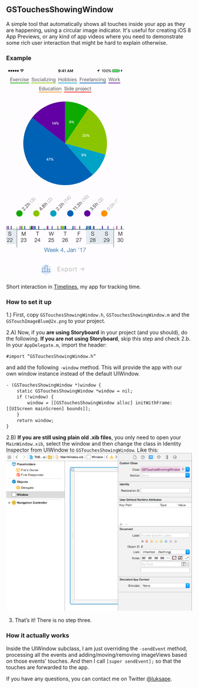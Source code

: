 ## GSTouchesShowingWindow

A simple tool that automatically shows all touches inside your app as they are happening, using a circular image indicator. It's useful for creating iOS 8 App Previews, or any kind of app videos where you need to demonstrate some rich user interaction that might be hard to explain otherwise.

### Example

<img src="TouchesPreviewTimelines.gif" width="320px">

Short interaction in [Timelines](http://timelinesapp.io), my app for tracking time.

### How to set it up

1.) First, copy `GSTouchesShowingWindow.h`, `GSTouchesShowingWindow.m` and the `GSTouchImageBlue@2x.png` to your project.

2.A) Now, if you **are using Storyboard** in your project (and you should), do the following. **If you are not using Storyboard**, skip this step and check 2.b.<br>
In your `AppDelegate.m`, import the header:
```
#import “GSTouchesShowingWindow.h”
```
and add the following `-window` method. This will provide the app with our own window instance instead of the default UIWindow.
```
- (GSTouchesShowingWindow *)window {
    static GSTouchesShowingWindow *window = nil;
    if (!window) {
        window = [[GSTouchesShowingWindow alloc] initWithFrame:[[UIScreen mainScreen] bounds]];
    }
    return window;
}
```
2.B) **If you are still using plain old .xib files**, you only need to open your `MainWindow.xib`, select the window and then change the class in Identity Inspector from UIWindow to `GSTouchesShowingWindow`. Like this:
<img src="xib_instructions.png" width="696px">

3. That’s it! There is no step three.

### How it actually works

Inside the UIWindow subclass, I am just overriding the `-sendEvent` method, processing all the events and adding/moving/removing imageViews based on those events' touches. And then I call `[super sendEvent];` so that the touches are forwarded to the app.

If you have any questions, you can contact me on Twitter [@luksape](http://twitter.com/luksape).


